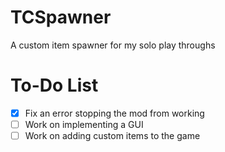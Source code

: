 # TCSpawner
A custom item spawner for my solo play throughs

# To-Do List
 - [X] Fix an error stopping the mod from working
 - [ ] Work on implementing a GUI
 - [ ] Work on adding custom items to the game
